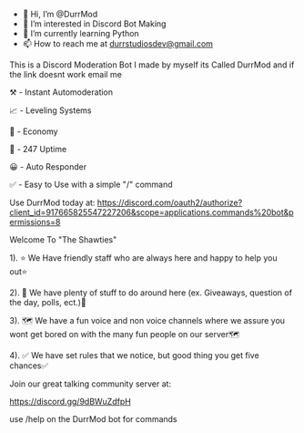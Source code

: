 - 👋 Hi, I’m @DurrMod
- 👀 I’m interested in Discord Bot Making
- 🌱 I’m currently learning Python
- 📫 How to reach me at durrstudiosdev@gmail.com

This is a Discord Moderation Bot I made by myself its Called DurrMod and if the link doesnt work email me

⚒️  - Instant Automoderation

📈  - Leveling Systems

💸  - Economy

🔄  - 247 Uptime

😀  - Auto Responder

✅  - Easy to Use with a simple "/" command

Use DurrMod today at:
https://discord.com/oauth2/authorize?client_id=917665825547227206&scope=applications.commands%20bot&permissions=8

Welcome To "The Shawties"

1). ⭐ We Have friendly staff who are always here and happy to help you out⭐ 

2). 🎉 We have plenty of stuff to do around here (ex. Giveaways, question of the day, polls, ect.)🎉 

3). 🗺️ We have a fun voice and non voice channels where we assure you wont get bored on with the many fun people on our server🗺️ 

4). ✅ We have set rules that we notice, but good thing you get five chances✅ 

Join our great talking community server at:
  
  https://discord.gg/9dBWuZdfpH


use /help on the DurrMod bot for commands

